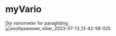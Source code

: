 # myVario
Diy variometer for paragliding
![изображение_viber_2023-07-13_13-42-58-025](https://github.com/atreidas1/myVario/assets/13235962/a327fbeb-7ce3-4d93-a4e2-57c8253c7616)
